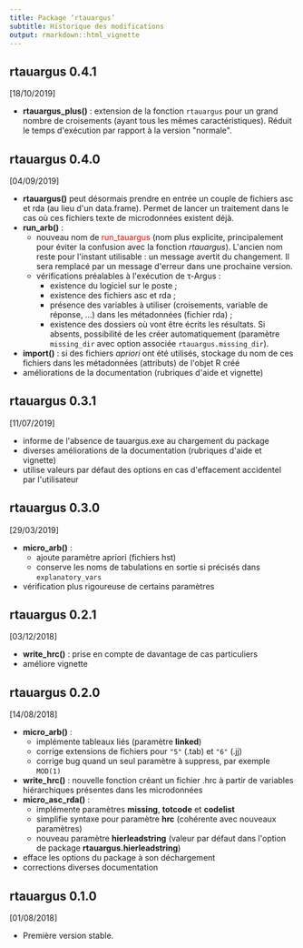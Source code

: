 ```yaml
---
title: Package ‘rtauargus’
subtitle: Historique des modifications
output: rmarkdown::html_vignette
---
```


## rtauargus 0.4.1

[18/10/2019]

* **rtauargus_plus()** : extension de la fonction `rtauargus` pour un grand
  nombre de croisements (ayant tous les mêmes caractéristiques). Réduit le temps
  d'exécution par rapport à la version "normale".

## rtauargus 0.4.0

[04/09/2019]

* **rtauargus()** peut désormais prendre en entrée un couple de fichiers asc et
  rda (au lieu d'un data.frame). Permet de lancer un traitement dans le cas
  où ces fichiers texte de microdonnées existent déjà.
* **run_arb()** :
    - nouveau nom de <font color="red">run_tauargus</font> (nom plus explicite,
      principalement pour éviter la confusion avec la fonction _rtauargus_).
      L'ancien nom reste pour l'instant utilisable : un message avertit du
      changement. Il sera remplacé par un message d'erreur dans une prochaine
      version.
    - vérifications préalables à l'exécution de &tau;-Argus :
        * existence du logiciel sur le poste ;
        * existence des fichiers asc et rda ;
        * présence des variables à utiliser (croisements, variable de réponse, 
          ...) dans les métadonnées (fichier rda) ;
        * existence des dossiers où vont être écrits les résultats. Si absents,
          possibilité de les créer automatiquement (paramètre `missing_dir` avec 
          option associée `rtauargus.missing_dir`).
* **import()** : si des fichiers _apriori_ ont été utilisés, stockage du nom de
  ces fichiers dans les métadonnées (attributs) de l'objet R créé
* améliorations de la documentation (rubriques d'aide et vignette)

## rtauargus 0.3.1

[11/07/2019]

* informe de l'absence de tauargus.exe au chargement du package
* diverses améliorations de la documentation (rubriques d'aide et vignette)
* utilise valeurs par défaut des options en cas d'effacement accidentel par
  l'utilisateur

## rtauargus 0.3.0

[29/03/2019]

* **micro_arb()** :
    - ajoute paramètre apriori (fichiers hst)
    - conserve les noms de tabulations en sortie si précisés dans
      `explanatory_vars`
* vérification plus rigoureuse de certains paramètres

## rtauargus 0.2.1

[03/12/2018]

* **write_hrc()** : prise en compte de davantage de cas particuliers
* améliore vignette

## rtauargus 0.2.0

[14/08/2018]

* **micro_arb()** :
    - implémente tableaux liés (paramètre **linked**)
    - corrige extensions de fichiers pour `"5"` (.tab) et `"6"` (.jj)
    - corrige bug quand un seul paramètre à suppress, par exemple `MOD(1)`
* **write_hrc()** : nouvelle fonction  créant un fichier .hrc à partir de 
  variables hiérarchiques présentes dans les microdonnées 
* **micro_asc_rda()** :
    - implémente paramètres **missing**, **totcode** et **codelist**
    - simplifie syntaxe pour paramètre **hrc** (cohérente avec nouveaux
      paramètres)
    - nouveau paramètre **hierleadstring** (valeur par défaut dans l'option de
      package **rtauargus.hierleadstring**)
* efface les options du package à son déchargement
* corrections diverses documentation

## rtauargus 0.1.0

[01/08/2018]

* Première version stable.
